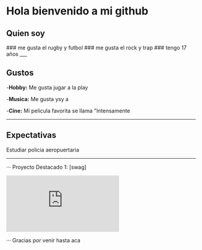 # Hola bienvenido a mi github
<h2>Quien soy</h2>
### me gusta el rugby y futbol
### me gusta el rock y trap
### tengo 17 años
___
<h2>Gustos</h2>

-**Hobby:** Me gusta jugar a la play

-**Musica:** Me gusta ysy a

-**Cine:** Mi pelicula favorita se llama "Intensamente 
___
<h2>Expectativas</h2>

Estudiar policia aeropuertaria
___
··· Proyecto Destacado 1: [swag]

![image](https://www.freepik.es/vector-gratis/cute-dibujos-animados-perro-salchicha_11291583.htm#query=perro%20salchicha&position=0&from_view=keyword&track=ais_user&uuid=ac0fbf61-d161-4a26-b098-f58764bd1965)

··· Gracias por venir hasta aca
